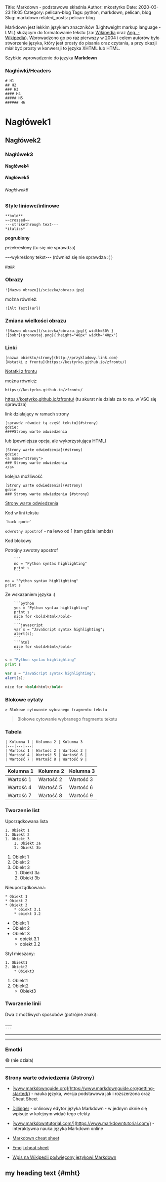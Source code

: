 Title: Markdown - podstawowa składnia
Author: mkostyrko
Date: 2020-03-23 19:05
Category: pelican-blog
Tags: python, markdown, pelican, blog
Slug: markdown
related_posts: pelican-blog



Markdown jest lekkim językiem znaczników  (Lightweight markup language - LML) służącym do formatowanie tekstu (za: [Wikipedia](https://pl.wikipedia.org/wiki/Markdown) oraz [Ang. - Wikipedia](https://en.wikipedia.org/wiki/Lightweight_markup_language)). Wprowadzono go po raz pierwszy w 2004 i celem autorów było stworzenie języka, który jest prosty do pisania oraz czytania, a przy okazji miał być prosty w konwersji to języka XHTML lub HTML.

Szybkie wprowadzenie do języka **Markdown**

### Nagłówki/Headers

    # H1
    ## H2
    ### H3
    #### H4
    ##### H5
    ###### H6

# Nagłówek1
## Nagłówek2
### Nagłówek3
#### Nagłówek4
##### Nagłówek5
###### Nagłówek6

### Style liniowe/inlinowe

    **bold**
    ~~crossed~~
    ---strikethrough text---
    *italics*

**pogrubiony**

~~przekreślony~~ (tu się nie sprawdza)

---wykreślony tekst--- (również się nie sprawdza :( )

*italik*



### Obrazy

    ![Nazwa obrazu](/sciezka/obrazu.jpg)
można również:

    ![Alt Text](url)

### Zmiana wielkości obrazu

    ![Nazwa obrazu](/sciezka/obrazu.jpg){ width=50% }
    ![bobr](gronostaj.png){:height="40px" width="40px"}

### Linki

    [nazwa obiektu/strony](http://przykladowy.link.com)
    [Notatki z frontu](https://kostyrko.github.io/zfrontu/)

[Notatki z frontu](https://kostyrko.github.io/zfrontu/)

można również:

    https://kostyrko.github.io/zfrontu/

https://kostyrko.github.io/zfrontu/
(tu akurat nie działa za to np. w VSC się sprawdza)

link działający w ramach strony

    [sprawdź również tą część tekstu](#strony)
    gdzie:
    ####Strony warte odwiedzenia

lub (pewniejsza opcja, ale wykorzystująca HTML)

    [Strony warte odwiedzenia](#strony)
    gdzie:
    <a name="strony">
    ### Strony warte odwiedzenia
    </a>

kolejna możliwość

    [Strony warte odwiedzenia](#strony)
    gdzie
    ### Strony warte odwiedzenia {#strony}

[Strony warte odwiedzenia](#strony)


Kod w lini tekstu

    `back quote`

`odwrotny apostrof` - na lewo od 1 (tam gdzie lambda)

Kod blokowy

Potrójny zwrotny apostrof

        ```
        no = "Python syntax highlighting"
        print s
        ```

```
no = "Python syntax highlighting"
print s
```

Ze wskazaniem języka :)

        ```python
        yes = "Python syntax highlighting"
        print s
        nice for <bold>html</bold>
        ```
        ```javascript
        var s = "JavaScript syntax highlighting";
        alert(s);
        ```
        ```html
        nice for <bold>html</bold>
        ```

```python
s = "Python syntax highlighting"
print s
```

```javascript
var s = "JavaScript syntax highlighting";
alert(s);
```

```html
nice for <bold>html</bold>
```

### Blokowe cytaty

    > Blokowe cytowanie wybranego fragmentu tekstu

> Blokowe cytowanie wybranego fragmentu tekstu

### Tabela

    | Kolumna 1 | Kolumna 2 | Kolumna 3
    |---|---|---|
    | Wartość 1 | Wartość 2 | Wartość 3 |
    | Wartość 4 | Wartość 5 | Wartość 6 |
    | Wartość 7 | Wartość 8 | Wartość 9 |

| Kolumna 1 | Kolumna 2 | Kolumna 3
|---|---|---|
| Wartość 1 | Wartość 2 | Wartość 3 |
| Wartość 4 | Wartość 5 | Wartość 6 |
| Wartość 7 | Wartość 8 | Wartość 9 |

### Tworzenie list
Uporządkowana lista

    1. Obiekt 1
    1. Obiekt 2
    1. Obiekt 3
        1. Obiekt 3a
        1. Obiekt 3b

1. Obiekt 1
1. Obiekt 2
1. Obiekt 3
    1. Obiekt 3a
    1. Obiekt 3b


Nieuporządkowana:

    * Obiekt 1
    * Obiekt 2
    * Obiekt 3
        * obiekt 3.1
        * obiekt 3.2
* Obiekt 1
* Obiekt 2
* Obiekt 3
    * obiekt 3.1
    * obiekt 3.2

Styl mieszany:

    1. Obiekt1
    2. Obiekt2
        * Obiekt3
1. Obiekt1
2. Obiekt2
    * Obiekt3

### Tworzenie linii

Dwa z możliwych sposobów (potrójne znaki):

    ___
    ---
---

___


### Emotki

:smile: (nie działa)



___
### Strony warte odwiedzenia {#strony}

* [www.markdownguide.org](https://www.markdownguide.org/getting-started/) - nauka języka, wersja podstawowa jak i rozszerzona oraz Cheat Sheet

* [Dillinger](https://dillinger.io/) - onlinowy edytor języka Markdown - w jednym oknie się wpisuje w kolejnym widać tego efekty

* [www.markdowntutorial.com/](https://www.markdowntutorial.com/) - interaktywna nauka języka Markdown online

* [Markdown cheat sheet](https://guides.github.com/features/mastering-markdown/)

* [Emoji cheat sheet](https://github.com/ikatyang/emoji-cheat-sheet/blob/master/README.md)

* [Wpis na Wikipedii poświęcony językowi Markdown](https://pl.wikipedia.org/wiki/Markdown)

## my heading text {#mht}
